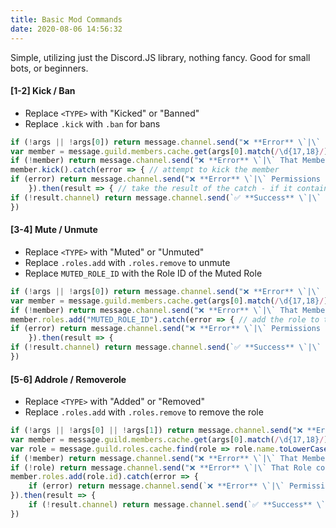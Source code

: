 ```yaml
---
title: Basic Mod Commands
date: 2020-08-06 14:56:32
---
```

Simple, utilizing just the Discord.JS library, nothing fancy. Good for small bots, or beginners.

#### [1-2] Kick / Ban
- Replace `<TYPE>` with "Kicked" or "Banned"
- Replace `.kick` with `.ban` for bans

```js
if (!args || !args[0]) return message.channel.send("❌ **Error** \`|\` Please specify a Member to <TYPE>!") // check if the user provides an argument
var member = message.guild.members.cache.get(args[0].match(/\d{17,18}/)[0]) // checks if the argument is a member id, this works with pings or pasting a member id
if (!member) return message.channel.send("❌ **Error** \`|\` That Member doesn't exist!") // if the member doesn't exist, say so
member.kick().catch(error => { // attempt to kick the member
if (error) return message.channel.send("❌ **Error** \`|\` Permissions Error, unable to proceed.") // if it fails, say so
    }).then(result => { // take the result of the catch - if it contains channel data, it failed
if (!result.channel) return message.channel.send(`✅ **Success** \`|\` Successfully <TYPE> **${result.user.username}#${result.user.discriminator}**`) // if it didn't fail, let them know it was successful
})
```
#### [3-4] Mute / Unmute
- Replace `<TYPE>` with "Muted" or "Unmuted"
- Replace `.roles.add` with `.roles.remove` to unmute
- Replace `MUTED_ROLE_ID` with the Role ID of the Muted Role

```js
if (!args || !args[0]) return message.channel.send("❌ **Error** \`|\` Please specify a Member to <TYPE>!") 
var member = message.guild.members.cache.get(args[0].match(/\d{17,18}/)[0])
if (!member) return message.channel.send("❌ **Error** \`|\` That Member doesn't exist!") 
member.roles.add("MUTED_ROLE_ID").catch(error => { // add the role to the member
if (error) return message.channel.send("❌ **Error** \`|\` Permissions Error, unable to proceed. Am I **higher** than the Muted role?") 
    }).then(result => {
if (!result.channel) return message.channel.send(`✅ **Success** \`|\` Successfully <TYPE> **${result.user.username}#${result.user.discriminator}**`)
})
```
#### [5-6] Addrole / Removerole
- Replace `<TYPE>` with "Added" or "Removed"
- Replace `.roles.add` with `.roles.remove` to remove the role
```js
if (!args || !args[0] || !args[1]) return message.channel.send("❌ **Error** \`|\` Please specify a Member and then a Role Name!") //addrole @Member Test
var member = message.guild.members.cache.get(args[0].match(/\d{17,18}/)[0])
var role = message.guild.roles.cache.find(role => role.name.toLowerCase() === args[1].toLowerCase()) // sorts through the role names
if (!member) return message.channel.send("❌ **Error** \`|\` That Member doesn't exist!")
if (!role) return message.channel.send("❌ **Error** \`|\` That Role couldn't be found!")
member.roles.add(role.id).catch(error => {
    if (error) return message.channel.send(`❌ **Error** \`|\` Permissions Error, unable to proceed. Am I higher than the \`${role.name}\` Role?`)
}).then(result => {
    if (!result.channel) return message.channel.send(`✅ **Success** \`|\` Successfully <TYPE> the role \`${role.name}\` to **${result.user.username}#${result.user.discriminator}**`)
})
```